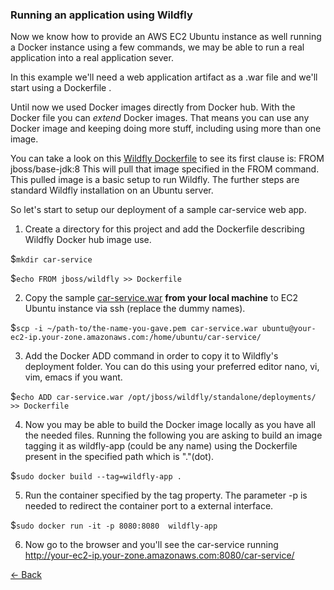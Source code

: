 ### Running an application using Wildfly

Now we know how to provide an AWS EC2 Ubuntu instance as well running a Docker instance
using a few commands, we may be able to run a real application into a real application sever.

In this example we'll need a web application artifact as a .war file and we'll start using a Dockerfile .

Until now we used Docker images directly from Docker hub. With the Docker file you can *extend* Docker images.
That means you can use any Docker image and keeping doing more stuff, including using more than one image.

You can take a look on this [Wildfly Dockerfile](https://github.com/jboss-dockerfiles/wildfly/blob/master/Dockerfile) to see its first clause is: FROM jboss/base-jdk:8
This will pull that image specified in the FROM command.
This pulled image is a basic setup to run Wildfly. The further steps are standard Wildfly installation on an Ubuntu server.

So let's start to setup our deployment of a sample car-service web app.

1. Create a directory for this project and add the Dockerfile describing Wildfly Docker hub image use.
   
  $`mkdir car-service`
  
  $`echo FROM jboss/wildfly >> Dockerfile`
  
2. Copy the sample [car-service.war](sample/car-service.war) **from your local machine** to EC2 Ubuntu instance via ssh (replace the dummy names).

  $`scp -i ~/path-to/the-name-you-gave.pem car-service.war ubuntu@your-ec2-ip.your-zone.amazonaws.com:/home/ubuntu/car-service/`
  
3. Add the Docker ADD command in order to copy it to Wildfly's deployment folder. You can do this using your preferred editor 
   nano, vi, vim, emacs if you want.

  $`echo ADD car-service.war /opt/jboss/wildfly/standalone/deployments/ >> Dockerfile`
  
4. Now you may be able to build the Docker image locally as you have all the needed files. Running the following you are asking to
   build an image tagging it as wildfly-app (could be any name) using the Dockerfile present in the specified path which is "."(dot).

  $`sudo docker build --tag=wildfly-app .`
  
5. Run the container specified by the tag property. The parameter -p is needed to redirect the container port to a external interface.  

  $`sudo docker run -it -p 8080:8080  wildfly-app`
  
6. Now go to the browser and you'll see the car-service running http://your-ec2-ip.your-zone.amazonaws.com:8080/car-service/

[<- Back](README.md)